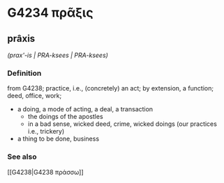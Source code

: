# G4234 πρᾶξις

## prâxis

_(prax'-is | PRA-ksees | PRA-ksees)_

### Definition

from G4238; practice, i.e., (concretely) an act; by extension, a function; deed, office, work; 

- a doing, a mode of acting, a deal, a transaction
  - the doings of the apostles
  - in a bad sense, wicked deed, crime, wicked doings (our practices i.e., trickery)
- a thing to be done, business

### See also

[[G4238|G4238 πράσσω]]
